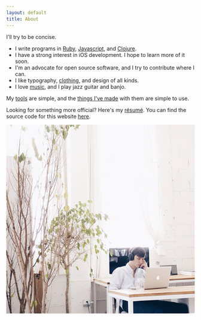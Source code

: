 ```yaml
---
layout: default
title: About
---
```


I'll try to be concise.

- I write programs in [Ruby][ruby], [Javascript][js], and [Clojure][clj].
- I have a strong interest in iOS development. I hope to learn more of it soon.
- I'm an advocate for open source software, and I try to contribute where I can.
- I like typography, [clothing][bw], and design of all kinds.
- I love [music][lastfm], and I play jazz guitar and banjo.

My [tools][files] are simple, and the [things I've made][projects] with them are simple to use.

Looking for something more official? Here's my [résumé][resume]. You can find the source code for this website [here][source].

![Profile](/assets/images/profile.jpeg)

[ruby]: https://medium.com/the-way-of-ruby/15a9dfd2d5e7
[bw]: https://github.com/taylorlapeyre/basic-wardrobe
[lastfm]: http://www.last.fm/user/taylorlapeyre
[files]: https://github.com/taylorlapeyre/.files
[projects]: /projects
[source]: https://github.com/taylorlapeyre/taylorlapeyre.github.io
[resume]: /assets/resume.pdf
[js]: http://words.taylorlapeyre.me/an-introduction-to-react
[clj]: https://github.com/taylorlapeyre/oj

